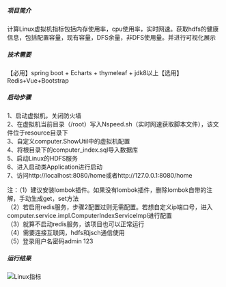 ##### 项目简介

计算Linux虚拟机指标包括内存使用率，cpu使用率，实时网速。获取hdfs的健康信息，包括配置容量，现有容量，DFS余量，非DFS使用量。并进行可视化展示

##### 技术需要

【必用】spring boot + Echarts + thymeleaf + jdk8以上【选用】Redis+Vue+Bootstrap

##### 启动步骤

1、启动虚拟机，关闭防火墙  
2、在虚拟机当前目录（/root）写入Nspeed.sh（实时网速获取脚本文件），该文件位于resource目录下  
3、自定义computer.ShowUtil中的虚拟机配置  
4、将根目录下的computer_index.sql导入数据库   
5、启动Linux的HDFS服务  
6、进入启动类Application进行启动  
7、访问http://localhost:8080/home或者http://127.0.0.1:8080/home  
 

注：（1）建议安装lombok插件。如果没有lombok插件，删除lombok自带的注解，手动生成get，set方法  
	（2）若启用redis服务，步骤2配置过则无需配置。若想自定义ip端口号，进入
computer.service.impl.ComputerIndexServiceImpl进行配置  
	（3）就算不启动redis服务，该项目也可以正常运行  
	（4）需要连接互联网，hdfs和jsch通信使用  
	（5）登录用户名密码admin 123

##### 运行结果  
![Linux指标](https://gitee.com/leidl97/picture/raw/master/img/20210106103738.gif)
